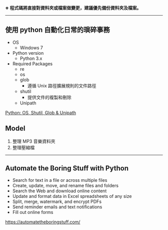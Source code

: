 **※ 程式碼將直接對資料夾或檔案做變更，建議優先備份資料夾及檔案。**

---

## 使用 python 自動化日常的瑣碎事務

* OS
    * Windows 7
* Python version
    * Python 3.x
* Required Packages
    * re
    * os
    * glob
        * 遵循 Unix 路徑擴展規則的文件路徑
    * shutil
        * 提供文件的複製和刪除
    * Unipath

[Python: OS, Shutil, Glob & Unipath](https://lukewickstead.wordpress.com/2015/06/12/os-shutil-glob-unipath/)

## Model

1. 整理 MP3 音樂資料夾
2. 整理壓縮檔

---

## Automate the Boring Stuff with Python

* Search for text in a file or across multiple files
* Create, update, move, and rename files and folders
* Search the Web and download online content
* Update and format data in Excel spreadsheets of any size
* Split, merge, watermark, and encrypt PDFs
* Send reminder emails and text notifications
* Fill out online forms

https://automatetheboringstuff.com/
